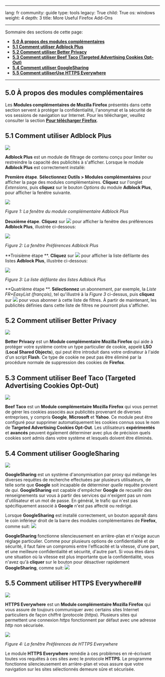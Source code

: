 

---

lang: fr
community: guide
type: tools
legacy: True
child: True
os: windows
weight: 4
depth: 3
title: More Useful Firefox Add-Ons

---

Sommaire des sections de cette page:

- [**5.0 À propos des modules complémentaires**](#5.0)
- [**5.1 Comment utiliser Adblock Plus**](#5.1)
- [**5.2 Comment utiliser Better Privacy**](#5.2)
- [**5.3 Comment utiliser Beef Taco (Targeted Advertising Cookies Opt-Out)**](#5.3)
- [**5.4 Comment utiliser GoogleSharing**](#5.4) 
- [**5.5 Comment utiliserUse HTTPS Everywhere**](#5.5) 

-------

<a name="5.0"></a>
## 5.0 À propos des modules complémentaires ##

Les **Modules complémentaires de Mozilla Firefox** présentés dans cette section servent à protéger la confidentialité, l'anonymat et la sécurité de vos sessions de navigation sur Internet. Pour les télécharger, veuillez consulter la section [**Pour télécharger Firefox**](/fr/firefox_principale).

<a name="5.1"></a>
## 5.1 Comment utiliser Adblock Plus ##

![](/sbox/screen/firefox-en/adblockpluslogo.png)

**Adblock Plus** est un module de filtrage de contenu conçu pour limiter ou restreindre la capacité des publicités à s'afficher. Lorsque le module **Adblock Plus** est correctement installé: 

**Première étape**. **Sélectionnez Outils > Modules complémentaires** pour afficher la page des modules complémentaires. **Cliquez** sur l'onglet *Extensions*, puis **cliquez** sur le bouton *Options* du module **Adblock Plus**, pour afficher la fenêtre suivante.

![](/sbox/screen/firefox-fr/42.png)

*Figure 1: La fenêtre du module complémentaire Adblock Plus*

**Deuxième étape**. **Cliquez** sur ![](/sbox/screen/firefox-fr/41a.png) pour afficher la fenêtre des préférences **Adblock Plus**, illustrée ci-dessous: 

![](/sbox/screen/firefox-fr/42b.png)

*Figure 2: La fenêtre Préférences Adblock Plus*

**Troisième étape **. **Cliquez** sur ![](/sbox/screen/firefox-fr/42c.png) pour afficher la liste défilante des listes **Adblock Plus**, illustrée ci-dessous: 

![](/sbox/screen/firefox-fr/42d.png)

*Figure 3: La liste défilante des listes Adblock Plus*

**Quatrième étape **. **Sélectionnez** un abonnement, par exemple, la *Liste FR+EasyList (français)*, tel qu'illustré à la *Figure 3* ci-dessus, puis **cliquez** sur ![](/sbox/screen/firefox-fr/42e.png) pour vous abonner à cette liste de filtres. À partir de maintenant, les publicités définies dans cette liste de filtres ne pourront plus s'afficher.

<a name="5.2"></a>
## 5.2 Comment utiliser Better Privacy ##

![](/sbox/screen/firefox-en/betterprivacylogo.jpg)

**Better Privacy** est un **Module complémentaire Mozilla Firefox** qui aide à protéger votre système contre un type particulier de cookie, appelé **LSO** (**Local Shared Objects**), qui peut être introduit dans votre ordinateur à l'aide d'un script **Flash**. Ce type de cookie ne peut pas être éliminé par la procédure normale de suppression des cookies de **Firefox**.

<a name="5.3"></a>
## 5.3 Comment utiliser Beef Taco (Targeted Advertising Cookies Opt-Out) ##

![](/sbox/screen/firefox-en/beeftacologo.png)

**Beef Taco** est un **Module complémentaire Mozilla Firefox** qui vous permet de gérer les cookies associés aux publicités provenant de diverses entreprises, y compris **Google**, **Microsoft** et **Yahoo**. Ce module peut être configuré pour supprimer automatiquement les cookies connus sous le nom de **Targeted Advertising Cookies Opt-Out**. Les utilisateurs **expérimentés** et **avancés** peuvent également déterminer avec plus de précision quels cookies sont admis dans votre système et lesquels doivent être éliminés.

<a name="5.4"></a>
## 5.4 Comment utiliser GoogleSharing ##

![](/sbox/screen/firefox-en/googlesharinglogo.png)

**GoogleSharing** est un système d'anonymisation par proxy qui mélange les diverses requêtes de recherche effectuées par plusieurs utilisateurs, de telle sorte que **Google** soit incapable de déterminer *quelle* requête provient de *qui*. **GoogleSharing** est capable d'empêcher **Google** de recueillir des renseignements sur vous à partir des services qui n'exigent pas un nom d'utilisateur et un mot de passe. En général, le trafic qui n'est pas spécifiquement associé à **Google** n'est pas affecté ou redirigé. 

Lorsque **GoogleSharing** est installé correctement, un bouton apparaît dans le coin inférieur droit de la barre des modules complémentaires de **Firefox**, comme suit: ![](/sbox/screen/firefox-fr/44.png)

**GoogleSharing** fonctionne silencieusement en arrière-plan et n'exige aucun réglage particulier. Comme pour plusieurs options de confidentialité et de sécurité, il faut faire un compromis entre l'efficacité et la vitesse, d'une part, et une meilleure confidentialité et sécurité, d'autre part. Si vous êtes dans une situation où la vitesse est plus importante que la confidentialité, vous n'avez qu'à **cliquer** sur le bouton pour désactiver rapidement **GoogleSharing**, comme suit: ![](/sbox/screen/firefox-fr/45.png)

<a name="5.5"></a>
## 5.5 Comment utiliser HTTPS Everywhere##

![](/sbox/screen/firefox-en/httpseverywherelogo.jpg)

**HTTPS Everywhere** est un **Module complémentaire Mozilla Firefox** qui vous assure de toujours communiquer avec certains sites Internet particuliers de façon chiffré (protocole (*https*). Plusieurs sites qui permettent une connexion *https* fonctionnent par défaut avec une adresse *http* non sécurisée.

![](/sbox/screen/firefox-fr/88.png)

*Figure 4: La fenêtre Préférences de HTTPS Everywhere*

Le module **HTTPS Everywhere** remédie à ces problèmes en ré-écrivant toutes vos requêtes à ces sites avec le protocole **HTTPS**. Le programme fonctionne silencieusement en arrière-plan et vous assure que votre navigation sur les sites sélectionnés demeure sûre et sécurisée.

